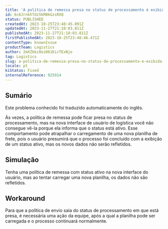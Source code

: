 ```yaml
---
title: 'A política de remessa presa no status de processamento é exibida como ativa na nova UI de logística'
id: 6c6JrnkhTdz5kM8kGzsRXQ
status: PUBLISHED
createdAt: 2023-10-25T23:48:45.891Z
updatedAt: 2023-11-27T21:18:03.811Z
publishedAt: 2023-11-27T21:18:03.811Z
firstPublishedAt: 2023-10-25T23:48:46.471Z
contentType: knownIssue
productTeam: Logistics
author: 2mXZkbi0oi061KicTExNjo
tag: Logistics
slug: a-politica-de-remessa-presa-no-status-de-processamento-e-exibida-como-ativa-na-nova-ui-de-logistica
locale: pt
kiStatus: Fixed
internalReference: 925914
---
```


## Sumário

<div class="alert alert-info">
  <p>Este problema conhecido foi traduzido automaticamente do inglês.</p>
</div>


Às vezes, a política de remessa pode ficar presa no status de processamento, mas na nova interface de usuário de logística você não consegue vê-la porque ela informa que o status está ativo.
Esse comportamento pode atrapalhar o carregamento de uma nova planilha de frete, pois o usuário presumirá que o processo foi concluído com a exibição de um status ativo, mas os novos dados não serão refletidos.


## Simulação


Tenha uma política de remessa com status ativo na nova interface do usuário, mas ao tentar carregar uma nova planilha, os dados não são refletidos.




## Workaround


Para que a política de envio saia do status de processamento em que está presa, é necessária uma ação da equipe, após a qual a planilha pode ser carregada e o processo continuará normalmente.





